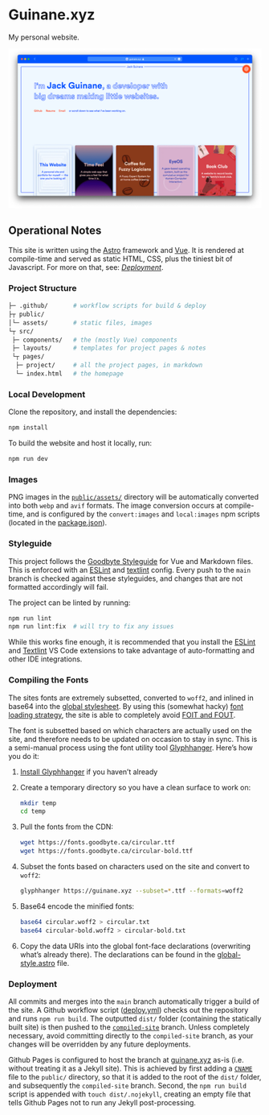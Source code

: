 # Guinane.xyz

My personal website.

![Screenshot of the website](./.github/screenshots/desktop.png)

## Operational Notes

This site is written using the [Astro](https://astro.build) framework and [Vue](https://vuejs.org).
It is rendered at compile-time and served as static HTML, CSS, plus the tiniest bit of Javascript.
For more on that, see: [_Deployment_](#deployment).

### Project Structure

```bash
├─ .github/       # workflow scripts for build & deploy
├┬ public/
│└─ assets/       # static files, images
└┬ src/
 ├─ components/   # the (mostly Vue) components
 ├─ layouts/      # templates for project pages & notes
 └┬ pages/
  ├─ project/     # all the project pages, in markdown
  └─ index.html   # the homepage
```

### Local Development

Clone the repository, and install the dependencies:

```bash
npm install
```

To build the website and host it locally, run:

```bash
npm run dev
```

### Images

PNG images in the [`public/assets/`](./public/assets) directory will be automatically converted into
both `webp` and `avif` formats. The image conversion occurs at compile-time, and is configured by
the `convert:images` and `local:images` npm scripts (located in the [package.json](./package.json)).

### Styleguide

This project follows the [Goodbyte Styleguide](https://github.com/GoodbyteCo/Styleguide) for Vue and
Markdown files. This is enforced with an [ESLint](./.eslintrc) and [textlint](./.textlintrc) config.
Every push to the `main` branch is checked against these styleguides, and changes that are not
formatted accordingly will fail.

The project can be linted by running:

```bash
npm run lint
npm run lint:fix  # will try to fix any issues
```

While this works fine enough, it is recommended that you install the
[ESLint](https://marketplace.visualstudio.com/items?itemName=dbaeumer.vscode-eslint) and
[Textlint](https://marketplace.visualstudio.com/items?itemName=taichi.vscode-textlint)
VS Code extensions to take advantage of auto-formatting and other IDE integrations.

### Compiling the Fonts

The sites fonts are extremely subsetted, converted to `woff2`, and inlined in base64 into the
[global stylesheet](./src/components/global-style.astro). By using this (somewhat hacky)
[font loading strategy](https://www.zachleat.com/web/comprehensive-webfonts/#inline-data-uri), the
site is able to completely avoid [FOIT and FOUT](https://css-tricks.com/fout-foit-foft/).

The font is subsetted based on which characters are actually used on the site, and therefore needs
to be updated on occasion to stay in sync. This is a semi-manual process using the font utility tool
[Glyphhanger](https://github.com/zachleat/glyphhanger). Here’s how you do it:


1. [Install Glyphhanger](https://www.sarasoueidan.com/blog/glyphhanger/) if you haven’t already

2. Create a temporary directory so you have a clean surface to work on:
	
	```bash
	mkdir temp
	cd temp
	```

3. Pull the fonts from the CDN:

	```bash
	wget https://fonts.goodbyte.ca/circular.ttf
	wget https://fonts.goodbyte.ca/circular-bold.ttf
	```

4. Subset the fonts based on characters used on the site and convert to `woff2`:
	
	```bash
	glyphhanger https://guinane.xyz --subset=*.ttf --formats=woff2
	```

5. Base64 encode the minified fonts:
	
	```bash
	base64 circular.woff2 > circular.txt
	base64 circular-bold.woff2 > circular-bold.txt
	```

6. Copy the data URIs into the global font-face declarations (overwriting what’s already there).
The declarations can be found in the [global-style.astro](./src/components/global-style.astro) file.

### Deployment

All commits and merges into the `main` branch automatically trigger a build of the site. A Github
workflow script ([deploy.yml](./.github/workflows/deploy.yml)) checks out the repository and runs
`npm run build`. The outputted `dist/` folder (containing the statically built site) is then
pushed to the [`compiled-site`](https://github.com/qjack001/qjack001.github.io/tree/compiled-site)
branch. Unless completely necessary, avoid committing directly to the `compiled-site` branch, as
your changes will be overridden by any future deployments.

Github Pages is configured to host the branch at [guinane.xyz](https://guinane.xyz) as-is (i.e.
without treating it as a Jekyll site). This is achieved by first adding a [`CNAME`](./public/CNAME)
file to the `public/` directory, so that it is added to the root of the `dist/` folder, and
subsequently the `compiled-site` branch. Second, the `npm run build` script is appended with
`touch dist/.nojekyll`, creating an empty file that tells Github Pages not to run any Jekyll
post-processing.
